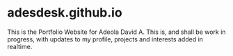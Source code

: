# adesdesk.github.io
This is the Portfolio Website for Adeola David A. 
This is, and shall be work in progress, with updates to my profile, projects and interests added in realtime.
